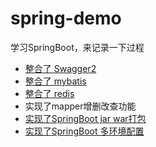 # spring-demo
学习SpringBoot，来记录一下过程

- [整合了 Swagger2](https://www.loongten.com/2019/07/24/springboot-and-swagger2/)
- [整合了 mybatis](https://www.loongten.com/2019/07/25/spirngboot-mybatis/)
- [整合了 redis](https://www.loongten.com/2019/07/25/springboot-redis/)
- 实现了mapper增删改查功能
- [实现了SpringBoot jar war打包](https://www.loongten.com/2019/07/29/springboot-package/)
- [实现了SpringBoot 多环境配置](https://www.loongten.com/2019/07/29/SpringBoot-profiles/)